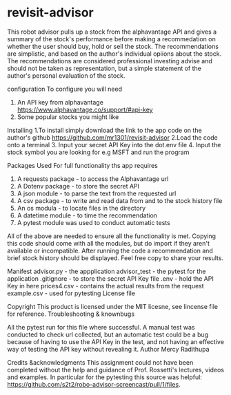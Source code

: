 # revisit-advisor
This robot advisor pulls up a stock from the alphavantage API and gives a summary of the stock's performance before making a recommedation on whether the user should buy, hold or sell the stock. The recommendations are simplistic, and based on the author's individual opiions about the stock. The recommendations are considered professional investing advise and should not be taken as representation, but a simple statement of the author's personal evaluation of the stock.

configuration
To configure you will need
1. An API key from alphavantage https://www.alphavantage.co/support/#api-key
2. Some popular stocks you might like

Installing
1.To install simply download the link to the app code on the author's github https://github.com/mr1301/revisit-advisor
2.Load the code onto a terminal
3. Input your secret API Key into the dot.env file
4. Input the stock symbol you are looking for e.g MSFT and run the program

Packages Used
For full functionality ths app requires 
1. A requests package - to access the Alphavantage url
2. A  Dotenv package - to store the secret API
3. A json module - to parse the text from the requested url
4. A csv package  - to write and read data from and to the stock history file
5. An os modula - to locate files in the directory
6. A datetime module - to time the recommendation
7. A pytest module was used to conduct automatic tests

All of the above are needed to ensure all the functionality is met. Copying this code should come with all the modules, but do import if they aren't available or incompatible.
After running the code a recommendation and brief stock history should be displayed. Feel free copy to share your results.

Manifest
advisor.py - the appplication
advisor_test - the pytest for the application
.gitignore - to store the secret API Key file
.env - hold the API Key in here
prices4.csv - contains the actual results from the request
example.csv - used for pytesting
License file

Copyright
This product is licensed under the MIT licesne, see lincense file for reference.
Troubleshooting & knownbugs

All the pytest run for this file where successful.  A manual test was conducted to check url collected, but an automatic test could be a bug because of having to use the API Key in the test, and not having an effective way of testing the API key without revealing it.
Author 
Mercy Radithupa

Credits &acknowledgments
This assignment could not have been completed without the help and guidance of Prof. Rossetti's lectures, videos and examples. In particular for the pytesting this source was helpful: https://github.com/s2t2/robo-advisor-screencast/pull/1/files.